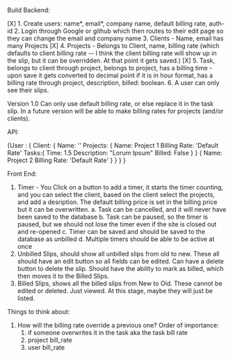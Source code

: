 Build Backend:

[X] 1. Create users: name*, email*, company name, default billing rate, auth-id 
2. Login through Google or github which then routes to their edit page so they can change the email and company name
3. Clients - Name, email has many Projects
[X] 4. Projects - Belongs to Client, name, billing rate (which defaults to client billing rate -- I think the client billing rate will show up in the slip, but it can be overridden. At that point it gets saved.)
[X] 5. Task, belongs to client through project, belongs to project, has a billing time - upon save it gets converted to decimal point if it is in hour format, has a billing rate through project, description, billed: boolean.
6. A user can only see their slips.

Version 1.0 
Can only use default billing rate, or else replace it in the task slip. In a future version will be able to make billing rates for projects (and/or clients). 

API:

{User : {
    Client: {
      Name: ''
      Projects: {
        Name: Project 1
        Billing Rate: 'Default Rate'
        Tasks:{
          Time: 1.5
          Description: "Lorum Ipsum"
          Billed: False
        }
      }
      {
        Name: Project 2
        Billing Rate: 'Default Rate'
      }
    }
  }
}

Front End:

1. Timer - You Click on a button to add a timer, it starts the timer counting, and you can select the client, based on the client select the projects, and add a desription. The default billing price is set in the billing price but it can be overwritten. 
  a. Task can be cancelled, and it will never have been saved to the database
  b. Task can be paused, so the timer is paused, but we should not lose the timer even if the site is closed out and re-opened
  c. Timer can be saved and should be saved to the database as unbilled
  d. Multiple timers should be able to be active at once
2. Unbilled Slips, should show all unbilled slips from old to new. These all should have an edit button so all fields can be edited. Can have a delete button to delete the slip. Should have the ability to mark as billed, which then moves it to the Billed Slips.
3. Billed Slips, shows all the billed slips from New to Old. These cannot be edited or deleted. Just viewed. At this stage, maybe they will just be listed.

Things to think about:

  1. How will the billing rate override a previous one?
     Order of importance:
     1. if someone overwrites it in the task aka the task bill rate
     2. project bill_rate
     3. user bill_rate



